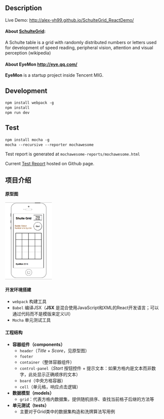 ## Description

Live Demo: <http://alex-yh99.github.io/SchulteGrid_ReactDemo/>

#### About [SchulteGrid](https://en.wikipedia.org/wiki/Schulte_table):

A Schulte table is a grid with randomly distributed numbers or letters used for development of speed reading, peripheral vision, attention and visual perception (wikipedia)

#### About EyeMon <http://eye.qq.com/>

**EyeMon** is a startup project inside Tencent MIG. 

## Development

```
npm install webpack -g
npm install
npm run dev
```

## Test

```
npm install mocha -g
mocha --recursive --reporter mochawesome
```

Test report is generated at `mochawesome-reports/mochawesome.html`

Current [Test Report](http://alex-yh99.github.io/SchulteGrid_ReactDemo/mochawesome-reports/mochawesome.html) hosted on Github page.

## 项目介绍

#### 原型图

<img src="https://raw.githubusercontent.com/alex-yh99/SchulteGrid_ReactDemo/master/docs/prototype.png" width="30%">

#### 开发环境搭建

- `webpack` 构建工具
- `Babel` 编译JSX（**JSX** 是混合使用JavaScript和XML的React开发语言；可以通过代码而不是模版来定义UI）
- `Mocha` 单元测试工具

#### 工程结构

- **容器组件（components）**
    - `header`（*Title* + *Score*，见原型图）
    - `footer`
    - `container`（整体容器组件）
    - `control-panel`（*Start* 按钮控件 + 提示文本：如果方格内是文本而非数字，此处显示正确顺序的文本）
    - `board`（中央方格容器）
    - `cell`（单元格，响应点击逻辑）
- **数据模型（models）**
    - `grid`：代表方格内数据集，提供随机排序、查找当前格子后继的方法等
- **单元测试（tests）**
    - 主要对于Grid类中的数据集构造和洗牌算法写用例
